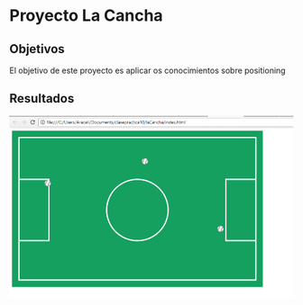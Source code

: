 # Proyecto La Cancha

## Objetivos

 El objetivo de este proyecto es aplicar os conocimientos sobre positioning

 ## Resultados

 ![Resultados Proyecto Cancha](assets/docs/resultadoscancha.PNG "Resultados Proyecto Cancha")
